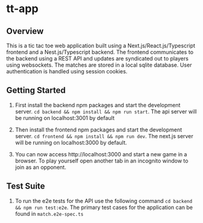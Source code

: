 # tt-app


## Overview

This is a tic tac toe web application built using a Next.js/React.js/Typescript frontend and a Nest.js/Typescript backend. The frontend communicates to the backend using a REST API and updates are syndicated out to players using websockets. The matches are stored in a local sqlite database. User authentication is handled using session cookies.


## Getting Started

1. First install the backend npm packages and start the development server. `cd backend && npm install && npm run start`. The api server will be running on localhost:3001 by default

2. Then install the frontend npm packages and start the development server. `cd frontend && npm install && npm run dev`. The next.js server will be running on localhost:3000 by default.

3. You can now access http://localhost:3000 and start a new game in a browser. To play yourself open another tab in an incognito window to join as an opponent.


## Test Suite

1. To run the e2e tests for the API use the following command `cd backend && npm run test:e2e`. The primary test cases for the application can be found in `match.e2e-spec.ts`

